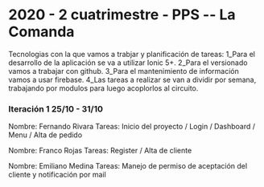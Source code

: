 <h1>2020 - 2 cuatrimestre - PPS -- La Comanda</h1>

Tecnologias con la que vamos a trabjar y planificación de tareas: 
1_Para el desarrollo de la aplicación se va a utilizar Ionic 5+.
2_Para el versionado vamos a trabajar con github.
3_Para el mantenimiento de información vamos a usar firebase.
4_Las tareas a realizar se van a dividir por semana, trabajando por modulos para luego acoplorlos al circuito.

<h3>Iteración 1 25/10 - 31/10</h3>

Nombre: Fernando Rivara
Tareas: Inicio del proyecto / Login / Dashboard / Menu / Alta de pedido 

Nombre: Franco Rojas
Tareas: Register / Alta de cliente 

Nombre: Emiliano Medina
Tareas: Manejo de permiso de aceptación del cliente y notificación por mail 
